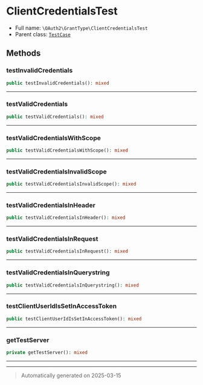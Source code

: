 
# ClientCredentialsTest





* Full name: `\OAuth2\GrantType\ClientCredentialsTest`
* Parent class: [`TestCase`](../../PHPUnit/Framework/TestCase.md)




## Methods


### testInvalidCredentials



```php
public testInvalidCredentials(): mixed
```












***

### testValidCredentials



```php
public testValidCredentials(): mixed
```












***

### testValidCredentialsWithScope



```php
public testValidCredentialsWithScope(): mixed
```












***

### testValidCredentialsInvalidScope



```php
public testValidCredentialsInvalidScope(): mixed
```












***

### testValidCredentialsInHeader



```php
public testValidCredentialsInHeader(): mixed
```












***

### testValidCredentialsInRequest



```php
public testValidCredentialsInRequest(): mixed
```












***

### testValidCredentialsInQuerystring



```php
public testValidCredentialsInQuerystring(): mixed
```












***

### testClientUserIdIsSetInAccessToken



```php
public testClientUserIdIsSetInAccessToken(): mixed
```












***

### getTestServer



```php
private getTestServer(): mixed
```












***


***
> Automatically generated on 2025-03-15
